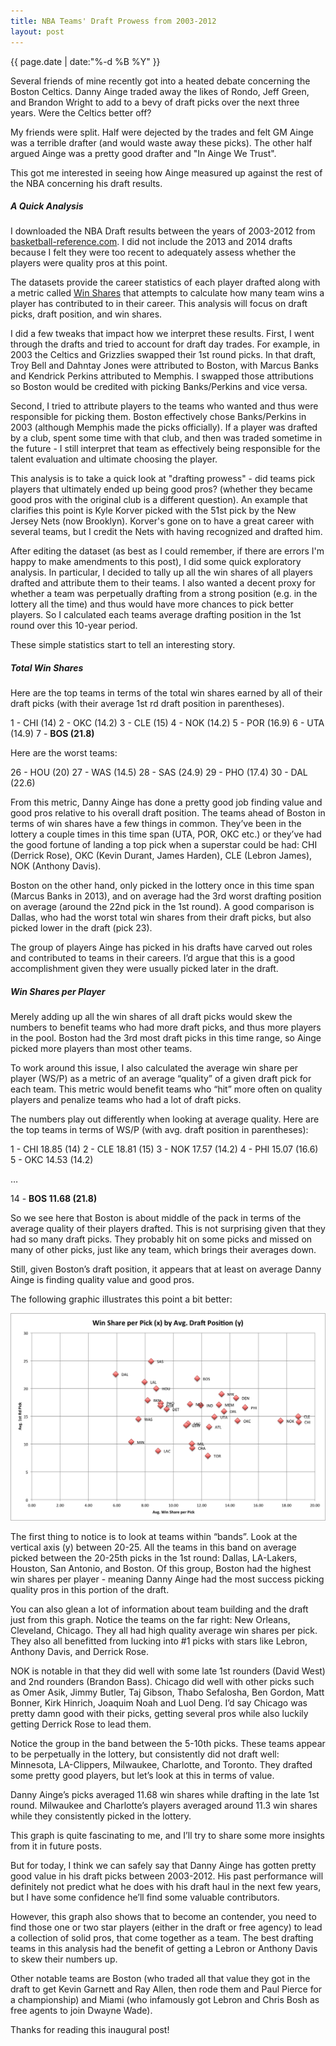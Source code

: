 ```yaml
---
title: NBA Teams' Draft Prowess from 2003-2012
layout: post
---
```

{{ page.date | date:"%-d %B %Y" }}

Several friends of mine recently got into a heated debate concerning the Boston Celtics. Danny Ainge traded away the likes of Rondo, Jeff Green, and Brandon Wright to add to a bevy of draft picks over the next three years. Were the Celtics better off?

My friends were split. Half were dejected by the trades and felt GM Ainge was a terrible drafter (and would waste away these picks). The other half argued Ainge was a pretty good drafter and "In Ainge We Trust".

This got me interested in seeing how Ainge measured up against the rest of the NBA concerning his draft results. 

##### A Quick Analysis
I downloaded the NBA Draft results between the years of 2003-2012 from [basketball-reference.com](http://www.basketball-reference.com/draft/). I did not include the 2013 and 2014 drafts because I felt they were too recent to adequately assess whether the players were quality pros at this point.

The datasets provide the career statistics of each player drafted along with a metric called [Win Shares](http://www.basketball-reference.com/about/ws.html) that attempts to calculate how many team wins a player has contributed to in their career. This analysis will focus on draft picks, draft position, and win shares.

I did a few tweaks that impact how we interpret these results. First, I went through the drafts and tried to account for draft day trades. For example, in 2003 the Celtics and Grizzlies swapped their 1st round picks. In that draft, Troy Bell and Dahntay Jones were attributed to Boston, with Marcus Banks and Kendrick Perkins attributed to Memphis. I swapped those attributions so Boston would be credited with picking Banks/Perkins and vice versa.

Second, I tried to attribute players to the teams who wanted and thus were responsible for picking them. Boston effectively chose Banks/Perkins in 2003 (although Memphis made the picks officially). If a player was drafted by a club, spent some time with that club, and then was traded sometime in the future - I still interpret that team as effectively being responsible for the talent evaluation and ultimate choosing the player. 

This analysis is to take a quick look at "drafting prowess" - did teams pick players that ultimately ended up being good pros? (whether they became good pros with the original club is a different question). An example that clarifies this point is Kyle Korver picked with the 51st pick by the New Jersey Nets (now Brooklyn). Korver's gone on to have a great career with several teams, but I credit the Nets with having recognized and drafted him.

After editing the dataset (as best as I could remember, if there are errors I'm happy to make amendments to this post), I did some quick exploratory analysis. In particular, I decided to tally up all the win shares of all players drafted and attribute them to their teams. I also wanted a decent proxy for whether a team was perpetually drafting from a strong position (e.g. in the lottery all the time) and thus would have more chances to pick better players. So I calculated each teams average drafting position in the 1st round over this 10-year period.

These simple statistics start to tell an interesting story.

##### Total Win Shares
Here are the top teams in terms of the total win shares earned by all of their draft picks (with their average 1st rd draft position in parentheses).

1 - CHI (14)
2 - OKC (14.2)
3 - CLE (15)
4 - NOK (14.2)
5 - POR (16.9)
6 - UTA (14.9)
7 - **BOS (21.8)**

Here are the worst teams:

26 - HOU (20)
27 - WAS (14.5)
28 - SAS (24.9)
29 - PHO (17.4)
30 - DAL (22.6)

From this metric, Danny Ainge has done a pretty good job finding value and good pros relative to his overall draft position. The teams ahead of Boston in terms of win shares have a few things in common. They’ve been in the lottery a couple times in this time span (UTA, POR, OKC etc.) or they’ve had the good fortune of landing a top pick when a superstar could be had: CHI (Derrick Rose), OKC (Kevin Durant, James Harden), CLE (Lebron James), NOK (Anthony Davis).

Boston on the other hand, only picked in the lottery once in this time span (Marcus Banks in 2013), and on average had the 3rd worst drafting position on average (around the 22nd pick in the 1st round). A good comparison is Dallas, who had the worst total win shares from their draft picks, but also picked lower in the draft (pick 23).

The group of players Ainge has picked in his drafts have carved out roles and contributed to teams in their careers. I’d argue that this is a good accomplishment given they were usually picked later in the draft.

##### Win Shares per Player
Merely adding up all the win shares of all draft picks would skew the numbers to benefit teams who had more draft picks, and thus more players in the pool. Boston had the 3rd most draft picks in this time range, so Ainge picked more players than most other teams.

To work around this issue, I also calculated the average win share per player (WS/P) as a metric of an average “quality” of a given draft pick for each team. This metric would benefit teams who “hit” more often on quality players and penalize teams who had a lot of draft picks.

The numbers play out differently when looking at average quality. Here are the top teams in terms of WS/P (with avg. draft position in parentheses):

1 - CHI 18.85 (14)
2 - CLE 18.81 (15)
3 - NOK 17.57 (14.2)
4 - PHI 15.07 (16.6)
5 - OKC 14.53 (14.2)

…

14 - **BOS 11.68 (21.8)**

So we see here that Boston is about middle of the pack in terms of the average quality of their players drafted. This is not surprising given that they had so many draft picks. They probably hit on some picks and missed on many of other picks, just like any team, which brings their averages down.

Still, given Boston’s draft position, it appears that at least on average Danny Ainge is finding quality value and good pros.

The following graphic illustrates this point a bit better:

![win shares by position](/../images/winshares.png "win shares by position")

The first thing to notice is to look at teams within “bands”. Look at the vertical axis (y) between 20-25. All the teams in this band on average picked between the 20-25th picks in the 1st round: Dallas, LA-Lakers, Houston, San Antonio, and Boston. Of this group, Boston had the highest win shares per player - meaning Danny Ainge had the most success picking quality pros in this portion of the draft.

You can also glean a lot of information about team building and the draft just from this graph. Notice the teams on the far right: New Orleans, Cleveland, Chicago. They all had high quality average win shares per pick. They also all benefitted from lucking into #1 picks with stars like Lebron, Anthony Davis, and Derrick Rose.

NOK is notable in that they did well with some late 1st rounders (David West) and 2nd rounders (Brandon Bass). Chicago did well with other picks such as Omer Asik, Jimmy Butler, Taj Gibson, Thabo Sefalosha, Ben Gordon, Matt Bonner, Kirk Hinrich, Joaquim Noah and Luol Deng. I’d say Chicago was pretty damn good with their picks, getting several pros while also luckily getting Derrick Rose to lead them.

Notice the group in the band between the 5-10th picks. These teams appear to be perpetually in the lottery, but consistently did not draft well: Minnesota, LA-Clippers, Milwaukee, Charlotte, and Toronto. They drafted some pretty good players, but let’s look at this in terms of value.

Danny Ainge’s picks averaged 11.68 win shares while drafting in the late 1st round. Milwaukee and Charlotte’s players averaged around 11.3 win shares while they consistently picked in the lottery.

This graph is quite fascinating to me, and I’ll try to share some more insights from it in future posts.

But for today, I think we can safely say that Danny Ainge has gotten pretty good value in his draft picks between 2003-2012. His past performance will definitely not predict what he does with his draft haul in the next few years, but I have some confidence he’ll find some valuable contributors.

However, this graph also shows that to become an contender, you need to find those one or two star players (either in the draft or free agency) to lead a collection of solid pros, that come together as a team. The best drafting teams in this analysis had the benefit of getting a Lebron or Anthony Davis to skew their numbers up.

Other notable teams are Boston (who traded all that value they got in the draft to get Kevin Garnett and Ray Allen, then rode them and Paul Pierce for a championship) and Miami (who infamously got Lebron and Chris Bosh as free agents to join Dwayne Wade).

Thanks for reading this inaugural post!